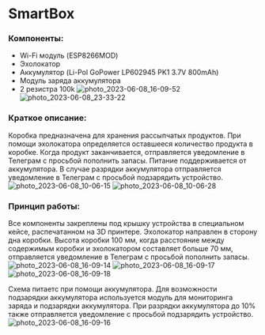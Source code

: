 # SmartBox
### Компоненты:

- Wi-Fi модуль (ESP8266MOD)
- Эхолокатор
- Аккумулятор (Li-Pol GoPower LP602945 PK1 3.7V 800mAh)
- Модуль заряда аккумулятора
- 2 резистра 100k
![photo_2023-06-08_16-09-52](https://github.com/swnirk/SmartBox/assets/54669541/e8e5a454-35bb-43a9-9d65-c6e3d4cd6244)
![photo_2023-06-08_23-33-22](https://github.com/swnirk/SmartBox/assets/54669541/418404ae-55ae-489d-a00d-64983a2d0a21)


### Краткое описание:
Коробка предназначена для хранения рассыпчатых продуктов. При помощи эхолокатора определяется оставшееся количество продукта в коробке. Когда продукт заканчивается, отправляется уведомление в Телеграм с просьбой пополнить запасы. Питание поддерживается от аккумулятора. В случае разрядки аккумулятора отправляется уведомление в Телеграм с просьбой подзарядить устройство.
![photo_2023-06-08_10-06-15](https://github.com/swnirk/SmartBox/assets/54669541/674cc4d5-c897-4a3b-a39e-499390519446)
![photo_2023-06-08_10-06-28](https://github.com/swnirk/SmartBox/assets/54669541/19b3c49b-7f15-44db-9c1e-774f4d4564fa)

### Принцип работы:
Все компоненты закреплены под крышку устройства в специальном кейсе, распечатанном на 3D принтере. Эхолокатор направлен в сторону дна коробки. Высота коробки 100 мм, когда расстояние между содержимым коробки и эхолокатором составляет больше 70 мм, отправляется уведомление в Телеграм с просьбой пополнить запасы. 
![photo_2023-06-08_16-09-14](https://github.com/swnirk/SmartBox/assets/54669541/e5289e54-e0f6-4268-b943-4d1a32131f2b)
![photo_2023-06-08_16-09-17](https://github.com/swnirk/SmartBox/assets/54669541/d6d2e1a2-5865-472b-bafe-24ddb6c0613b)
![photo_2023-06-08_16-09-18](https://github.com/swnirk/SmartBox/assets/54669541/8b17d70f-6e8b-43f7-8328-880eb57114c1)

Схема питаетс при помощи аккумулятора. Для возможности подзарядки аккумулятора используется модуль для мониторинга заряда и подзарядки аккумулятора. При разрядки аккумулятора до 10% также отправляется уведомление с просьбой подзарядить устройство.
![photo_2023-06-08_16-09-16](https://github.com/swnirk/SmartBox/assets/54669541/51d523d3-9a60-41e2-bbcb-c4979ef4bbb8)
